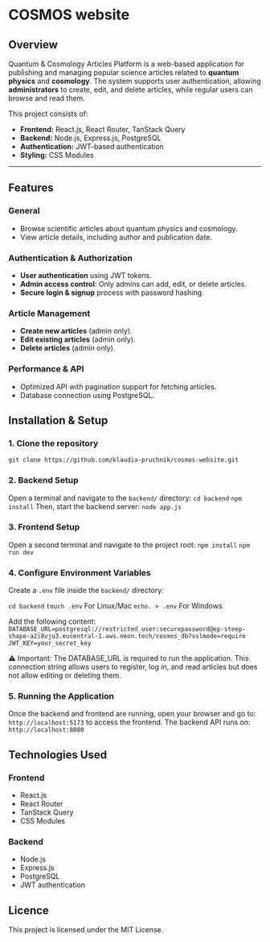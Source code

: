 # COSMOS website

## **Overview**
Quantum & Cosmology Articles Platform is a web-based application for publishing and managing popular science articles related to **quantum physics** and **cosmology**. The system supports user authentication, allowing **administrators** to create, edit, and delete articles, while regular users can browse and read them.

This project consists of:
- **Frontend:** React.js, React Router, TanStack Query
- **Backend:** Node.js, Express.js, PostgreSQL
- **Authentication:** JWT-based authentication
- **Styling:** CSS Modules

---

## **Features**
### **General**
- Browse scientific articles about quantum physics and cosmology.
- View article details, including author and publication date.

### **Authentication & Authorization**
- **User authentication** using JWT tokens.
- **Admin access control**: Only admins can add, edit, or delete articles.
- **Secure login & signup** process with password hashing.

### **Article Management**
- **Create new articles** (admin only).
- **Edit existing articles** (admin only).
- **Delete articles** (admin only).

### **Performance & API**
- Optimized API with pagination support for fetching articles.
- Database connection using PostgreSQL.

## **Installation & Setup**
### **1. Clone the repository**
  `git clone https://github.com/klaudia-pruchnik/cosmos-website.git`
### **2. Backend Setup**
  Open a terminal and navigate to the `backend/` directory:
  `cd backend`
  `npm install`
  Then, start the backend server:
  `node app.js`
### **3. Frontend Setup**
  Open a second terminal and navigate to the project root:
  `npm install`
  `npm run dev`
### **4. Configure Environment Variables**
  Create a `.env` file inside the `backend/` directory:
  
  `cd backend`
    `touch .env` For Linux/Mac
    `echo. > .env` For Windows
    
  Add the following content:
    `DATABASE_URL=postgresql://restricted_user:securepassword@ep-steep-shape-a2i8vju3.eucentral-1.aws.neon.tech/cosmos_db?sslmode=require
    JWT_KEY=your_secret_key`
    
  ⚠️ Important: The DATABASE_URL is required to run the application.
This connection string allows users to register, log in, and read articles but does not allow editing or deleting them.

### **5. Running the Application**
Once the backend and frontend are running, open your browser and go to:
`http://localhost:5173` 
to access the frontend.
The backend API runs on:
`http://localhost:8080`

## **Technologies Used**

### **Frontend**
- React.js
- React Router
- TanStack Query
- CSS Modules
### **Backend**
- Node.js
- Express.js
- PostgreSQL
- JWT authentication

## **Licence**
This project is licensed under the MIT License.
  
